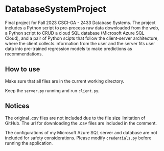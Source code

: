 # DatabaseSystemProject

Final project for Fall 2023 CSCI-GA - 2433 Database Systems. The project includes a Python script to pre-process raw data downloaded from the web, a Python script to CRUD a cloud SQL database (Microsoft Azure SQL Cloud), and a pair of Python scipts that follow the client-server architecture, where the client collects information from the user and the server fits user data into pre-trained regression models to make predictions as recommendations.

## How to use

Make sure that all files are in the current working directory.

Keep the `server.py` running and run `client.py`.

## Notices
The original .csv files are not included due to the file size limitation of GitHub. The url for downloading the .csv files are included in the comment.

The configurations of my Microsoft Azure SQL server and database are not included for safety considerations. Please modify `credentials.py` before running the application.
